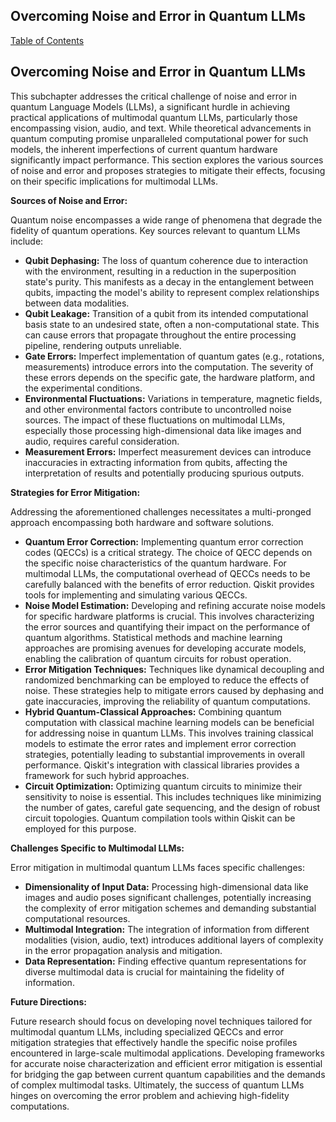 ## Overcoming Noise and Error in Quantum LLMs

[Table of Contents](#table-of-contents)

## Overcoming Noise and Error in Quantum LLMs

This subchapter addresses the critical challenge of noise and error in quantum Language Models (LLMs), a significant hurdle in achieving practical applications of multimodal quantum LLMs, particularly those encompassing vision, audio, and text.  While theoretical advancements in quantum computing promise unparalleled computational power for such models, the inherent imperfections of current quantum hardware significantly impact performance.  This section explores the various sources of noise and error and proposes strategies to mitigate their effects, focusing on their specific implications for multimodal LLMs.

**Sources of Noise and Error:**

Quantum noise encompasses a wide range of phenomena that degrade the fidelity of quantum operations.  Key sources relevant to quantum LLMs include:

* **Qubit Dephasing:** The loss of quantum coherence due to interaction with the environment, resulting in a reduction in the superposition state's purity. This manifests as a decay in the entanglement between qubits, impacting the model's ability to represent complex relationships between data modalities.
* **Qubit Leakage:** Transition of a qubit from its intended computational basis state to an undesired state, often a non-computational state. This can cause errors that propagate throughout the entire processing pipeline, rendering outputs unreliable.
* **Gate Errors:** Imperfect implementation of quantum gates (e.g., rotations, measurements) introduce errors into the computation.  The severity of these errors depends on the specific gate, the hardware platform, and the experimental conditions.
* **Environmental Fluctuations:** Variations in temperature, magnetic fields, and other environmental factors contribute to uncontrolled noise sources. The impact of these fluctuations on multimodal LLMs, especially those processing high-dimensional data like images and audio, requires careful consideration.
* **Measurement Errors:** Imperfect measurement devices can introduce inaccuracies in extracting information from qubits, affecting the interpretation of results and potentially producing spurious outputs.

**Strategies for Error Mitigation:**

Addressing the aforementioned challenges necessitates a multi-pronged approach encompassing both hardware and software solutions.

* **Quantum Error Correction:** Implementing quantum error correction codes (QECCs) is a critical strategy.  The choice of QECC depends on the specific noise characteristics of the quantum hardware. For multimodal LLMs, the computational overhead of QECCs needs to be carefully balanced with the benefits of error reduction.  Qiskit provides tools for implementing and simulating various QECCs.
* **Noise Model Estimation:** Developing and refining accurate noise models for specific hardware platforms is crucial.  This involves characterizing the error sources and quantifying their impact on the performance of quantum algorithms.  Statistical methods and machine learning approaches are promising avenues for developing accurate models, enabling the calibration of quantum circuits for robust operation.
* **Error Mitigation Techniques:**  Techniques like dynamical decoupling and randomized benchmarking can be employed to reduce the effects of noise. These strategies help to mitigate errors caused by dephasing and gate inaccuracies, improving the reliability of quantum computations.
* **Hybrid Quantum-Classical Approaches:** Combining quantum computation with classical machine learning models can be beneficial for addressing noise in quantum LLMs.  This involves training classical models to estimate the error rates and implement error correction strategies, potentially leading to substantial improvements in overall performance.  Qiskit's integration with classical libraries provides a framework for such hybrid approaches.
* **Circuit Optimization:** Optimizing quantum circuits to minimize their sensitivity to noise is essential.  This includes techniques like minimizing the number of gates, careful gate sequencing, and the design of robust circuit topologies.  Quantum compilation tools within Qiskit can be employed for this purpose.

**Challenges Specific to Multimodal LLMs:**

Error mitigation in multimodal quantum LLMs faces specific challenges:

* **Dimensionality of Input Data:** Processing high-dimensional data like images and audio poses significant challenges, potentially increasing the complexity of error mitigation schemes and demanding substantial computational resources.
* **Multimodal Integration:** The integration of information from different modalities (vision, audio, text) introduces additional layers of complexity in the error propagation analysis and mitigation.
* **Data Representation:** Finding effective quantum representations for diverse multimodal data is crucial for maintaining the fidelity of information.

**Future Directions:**

Future research should focus on developing novel techniques tailored for multimodal quantum LLMs, including specialized QECCs and error mitigation strategies that effectively handle the specific noise profiles encountered in large-scale multimodal applications.  Developing frameworks for accurate noise characterization and efficient error mitigation is essential for bridging the gap between current quantum capabilities and the demands of complex multimodal tasks.  Ultimately, the success of quantum LLMs hinges on overcoming the error problem and achieving high-fidelity computations.


<a id='chapter-6-subchapter-3'></a>